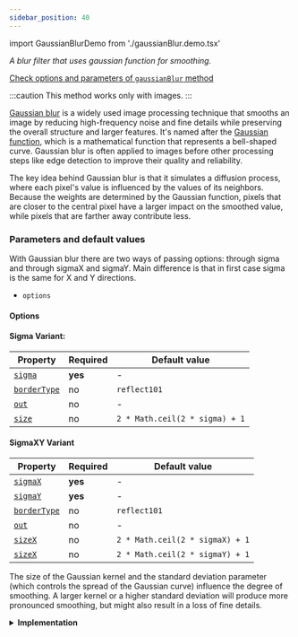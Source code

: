 ```yaml
---
sidebar_position: 40
---
```


import GaussianBlurDemo from './gaussianBlur.demo.tsx'

_A blur filter that uses gaussian function for smoothing._

[Check options and parameters of `gaussianBlur` method](https://image-js.github.io/image-js-typescript/classes/Image.html#gaussianBlur 'link on github io')

:::caution
This method works only with images.
:::

[Gaussian blur](https://en.wikipedia.org/wiki/Gaussian_blur 'Wikipedia link on gaussian blur') is a widely used image processing technique that smooths an image by reducing high-frequency noise and fine details while preserving the overall structure and larger features. It's named after the [Gaussian function](https://en.wikipedia.org/wiki/Gaussian_function 'wikipedia link on Gaussian function'), which is a mathematical function that represents a bell-shaped curve. Gaussian blur is often applied to images before other processing steps like edge detection to improve their quality and reliability.

The key idea behind Gaussian blur is that it simulates a diffusion process, where each pixel's value is influenced by the values of its neighbors. Because the weights are determined by the Gaussian function, pixels that are closer to the central pixel have a larger impact on the smoothed value, while pixels that are farther away contribute less.

<GaussianBlurDemo />

### Parameters and default values

With Gaussian blur there are two ways of passing options: through sigma and through sigmaX and sigmaY. Main difference is that in first case sigma is the same for X and Y directions.

- `options`

#### Options

#### Sigma Variant:

| Property                                                                                                           | Required | Default value                  |
| ------------------------------------------------------------------------------------------------------------------ | -------- | ------------------------------ |
| [`sigma`](https://image-js.github.io/image-js-typescript/interfaces/GaussianBlurSigmaOptions.html#sigma)           | **yes**  | -                              |
| [`borderType`](https://image-js.github.io/image-js-typescript/interfaces/GaussianBlurSigmaOptions.html#borderType) | no       | `reflect101`                   |
| [`out`](https://image-js.github.io/image-js-typescript/interfaces/GaussianBlurSigmaOptions.html#out)               | no       | -                              |
| [`size`](https://image-js.github.io/image-js-typescript/interfaces/GaussianBlurSigmaOptions.html#size)             | no       | `2 * Math.ceil(2 * sigma) + 1` |

#### SigmaXY Variant

| Property                                                                                                        | Required | Default value                   |
| --------------------------------------------------------------------------------------------------------------- | -------- | ------------------------------- |
| [`sigmaX`](https://image-js.github.io/image-js-typescript/interfaces/GaussianBlurXYOptions.html#sigmaX)         | **yes**  | -                               |
| [`sigmaY`](https://image-js.github.io/image-js-typescript/interfaces/GaussianBlurXYOptions.html#sigmaY)         | **yes**  | -                               |
| [`borderType`](https://image-js.github.io/image-js-typescript/interfaces/GaussianBlurXYOptions.html#borderType) | no       | `reflect101`                    |
| [`out`](https://image-js.github.io/image-js-typescript/interfaces/GaussianBlurXYOptions.html#out)               | no       | -                               |
| [`sizeX`](https://image-js.github.io/image-js-typescript/interfaces/GaussianBlurXYOptions.html#sizeX)           | no       | `2 * Math.ceil(2 * sigmaX) + 1` |
| [`sizeX`](https://image-js.github.io/image-js-typescript/interfaces/GaussianBlurXYOptions.html#sizeY)           | no       | `2 * Math.ceil(2 * sigmaY) + 1` |

The size of the Gaussian kernel and the standard deviation parameter (which controls the spread of the Gaussian curve) influence the degree of smoothing. A larger kernel or a higher standard deviation will produce more pronounced smoothing, but might also result in a loss of fine details.

<details>
<summary>
<b>Implementation</b>
 </summary>

Here's how Gaussian blur is implemented in ImageJS:

_Kernel Definition_: The core concept of Gaussian blur involves [convolving](../../Glossary.md#convolution 'glossary link on convolution') the image with a Gaussian [kernel](../../Glossary.md#kernel 'glossary link on kernel'), also known as a Gaussian filter or mask. This kernel's values are arranged in a way that creates a symmetric, bell-shaped pattern around the center of the kernel to approximate Gaussian function.

_Convolution Operation_: The Gaussian kernel is applied to the image using a convolution operation. This involves placing the kernel's center over each pixel in the image and performing element-wise multiplication of the kernel's values with the corresponding pixel values in the neighborhood. The results of these multiplications are summed up to compute the new value for the central pixel.

_Weighted Averaging_: The Gaussian kernel values create a weighting scheme that favors pixels closer to the center of the kernel and decreases the influence of pixels farther away. This is because the Gaussian function is symmetrically distributed around its center, resulting in stronger weights for nearby pixels and weaker weights for distant ones.

_Smoothing Effect_: As the convolution operation is applied across the entire image, each pixel's value is replaced with a weighted average of its neighboring pixels' values. This process effectively reduces the intensity variations caused by noise and fine details, resulting in a smoothed version of the image.

</details>
